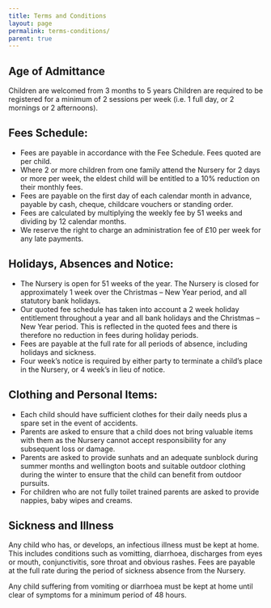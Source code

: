 ```yaml
---
title: Terms and Conditions
layout: page
permalink: terms-conditions/
parent: true
---
```


## Age of Admittance

Children are welcomed from 3 months to 5 years
Children are required to be registered for a minimum of 2 sessions per week (i.e. 1 full day, or 2 mornings or 2 afternoons).

## Fees Schedule:

- Fees are payable in accordance with the Fee Schedule.  Fees quoted are per child.
- Where 2 or more children from one family attend the Nursery for 2 days or more per week, the eldest child will be entitled to a 10% reduction on their monthly fees.
- Fees are payable on the first day of each calendar month in advance, payable by cash, cheque, childcare vouchers or standing order.
- Fees are calculated by multiplying the weekly fee by 51 weeks and dividing by 12 calendar months.
- We reserve the right to charge an administration fee of £10 per week for any late payments.

## Holidays, Absences and Notice:

- The Nursery is open for 51 weeks of the year.  The Nursery is closed for approximately 1 week over the Christmas – New Year period, and all statutory bank holidays.
- Our quoted fee schedule has taken into account a 2 week holiday entitlement throughout a year and all bank holidays and the Christmas – New Year period.  This is reflected in the quoted fees and there is therefore no reduction in fees during holiday periods.
- Fees are payable at the full rate for all periods of absence, including holidays and sickness.
- Four week’s notice is required by either party to terminate a child’s place in the Nursery, or 4 week’s in lieu of notice.

## Clothing and Personal Items:

- Each child should have sufficient clothes for their daily needs plus a spare set in the event of accidents.
- Parents are asked to ensure that a child does not bring valuable items with them as the Nursery cannot accept responsibility for any subsequent loss or damage.
- Parents are asked to provide sunhats and an adequate sunblock during summer months and wellington boots and suitable outdoor clothing during the winter to ensure that the child can benefit from outdoor pursuits.
- For children who are not fully toilet trained parents are asked to provide nappies, baby wipes and creams.

## Sickness and Illness

Any child who has, or develops, an infectious illness must be kept at home.  This includes conditions such as vomitting, diarrhoea, discharges from eyes or mouth, conjunctivitis, sore throat and obvious rashes.  Fees are payable at the full rate during the period of sickness absence from the Nursery.

Any child suffering from vomiting or diarrhoea must be kept at home until clear of symptoms for a minimum period of 48 hours.
